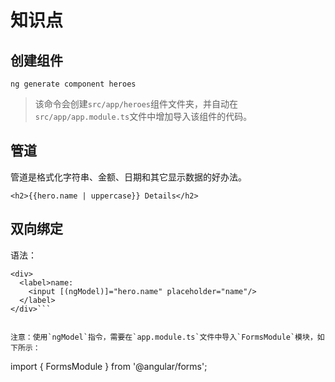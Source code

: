 # 知识点

## 创建组件

```
ng generate component heroes
```

> 该命令会创建`src/app/heroes`组件文件夹，并自动在`src/app/app.module.ts`文件中增加导入该组件的代码。

## 管道

管道是格式化字符串、金额、日期和其它显示数据的好办法。

```
<h2>{{hero.name | uppercase}} Details</h2>
```

## 双向绑定

语法：

```
<div>
  <label>name:
    <input [(ngModel)]="hero.name" placeholder="name"/>
  </label>
</div>```


注意：使用`ngModel`指令，需要在`app.module.ts`文件中导入`FormsModule`模块，如下所示：

```
import { FormsModule } from '@angular/forms';
```

